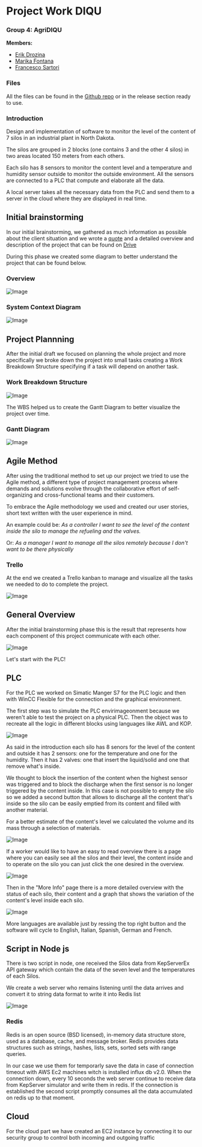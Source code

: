 # Project Work DIQU

### Group 4: AgriDIQU

**Members:**

- [Erik Drozina](https://github.com/erikdrozina)
- [Marika Fontana](https://github.com/MarikaFontana36)
- [Francesco Sartori](https://github.com/Francesco2501)

### **Files**

All the files can be found in the [Github repo](https://github.com/erikdrozina/ITS-Kennedy-Projects/tree/master/ProjectWork) or in the release section ready to use.

### **Introduction**

Design and implementation of software to monitor the level of the content of 7 silos in an industrial plant in North Dakota.

The silos are grouped in 2 blocks (one contains 3 and the other 4 silos) in two areas located 150 meters from each others.

Each silo has 8 sensors to monitor the content level and a temperature and humidity sensor outside to monitor the outside environment.
All the sensors are connected to a PLC that compute and elaborate all the data.

A local server takes all the necessary data from the PLC and send them to a server in the cloud where they are displayed in real time.

## **Initial brainstorming**

In our initial brainstorming, we gathered as much information as possible about the client situation and we wrote a [quote](https://docs.google.com/document/d/1KFkHjfYeW-Sfa_ytyjblEQrI2LBM1ptnCbwFwMFPR2o/edit?usp=sharing) and a detailed overview and description of the project that can be found on [Drive](https://docs.google.com/document/d/1fkmiSBm4CSdgFqRkSN6lpyPtMEcRqfq6pHE84sshr5w/edit?usp=sharing)

During this phase we created some diagram to better understand the project that can be found below.

### **Overview**

![Image](Assets/Images/Overview_diagram.png)

### **System Context Diagram**

![Image](Assets/Images/System_Context_Diagram.png)

## **Project Plannning**

After the initial draft we focused on planning the whole project and more specifically we broke down the project into small tasks creating a Work Breakdown Structure specifying if a task will depend on another task.

### **Work Breakdown Structure**

![Image](Assets/Images/WBS.png)

The WBS helped us to create the Gantt Diagram to better visualize the project over time.

### **Gantt Diagram**

![Image](Assets/Images/Gantt.png)

## **Agile Method**

After using the traditional method to set up our project we tried to use the Agile method, a different type of project management process where demands and solutions evolve through the collaborative effort of self-organizing and cross-functional teams and their customers.

To embrace the Agile methodology we used and created our user stories, short text written with the user experience in mind.

An example could be: _As a controller I want to see the level of the content inside the silo to manage the refueling and the valves._

Or: _As a manager I want to manage all the silos remotely because I don't want to be there physically_

### **Trello**

At the end we created a Trello kanban to manage and visualize all the tasks we needed to do to complete the project.

![Image](Assets/Images/Trello.png)

## **General Overview**

After the initial brainstorming phase this is the result that represents how each component of this project communicate with each other.

![Image](Assets/Images/Arch.png)

Let's start with the PLC!

## **PLC**

For the PLC we worked on Simatic Manger S7 for the PLC logic and then with WinCC Flexible for the connection and the graphical environment.

The first step was to simulate the PLC envirimageonment because we weren't able to test the project on a physical PLC.
Then the object was to recreate all the logic in different blocks using languages like AWL and KOP.

![Image](Assets/Images/Blocks.PNG)

As said in the introduction each silo has 8 senors for the level of the content and outside it has 2 sensors: one for the temperature and one for the humidity. Then it has 2 valves: one that insert the liquid/solid and one that remove what's inside.

We thought to block the insertion of the content when the highest sensor was triggered and to block the discharge when the first sensor is no longer triggered by the content inside.
In this case is not possible to empty the silo so we added a second button that allows to discharge all the content that's inside so the silo can be easily emptied from its content and filled with another material.

For a better estimate of the content's level we calculated the volume and its mass through a selection of materials.

![Image](Assets/Images/PLC_silo_screen.PNG)

If a worker would like to have an easy to read overview there is a page where you can easily see all the silos and their level, the content inside and to operate on the silo you can just click the one desired in the overview.

![Image](Assets/Images/PLC_overview.PNG)

Then in the "More Info" page there is a more detailed overview with the status of each silo, their content and a graph that shows the variation of the content's level inside each silo.

![Image](Assets/Images/PLC_moreinfo.PNG)

More languages are available just by ressing the top right button and the software will cycle to English, Italian, Spanish, German and French.

## **Script in Node js**
There is two script in node, one received the Silos data from KepServerEx API gateway which contain the data of the seven level and the temperatures of each Silos.

We create a web server who remains listening until the data arrives and convert it to string data format to write it into Redis list

![Image](Assets/Images/primoscript.PNG)

### **Redis**
Redis is an open source (BSD licensed), in-memory data structure store, used as a database, cache, and message broker. Redis provides data structures such as strings, hashes, lists, sets, sorted sets with range queries.

In our case we use them for temporarly save the data in case of connection timeout with AWS Ec2 machines witch is installed influx db v2.0.
When the connection down, every 10 seconds the web server continue to receive data from KepServer simulator and write them in redis.
If the connection is established the second script promptly consumes all the data accumulated on redis up to that moment. 


## **Cloud**

For the cloud part we have created an EC2 instance by connecting it to our security group to control both incoming and outgoing traffic
